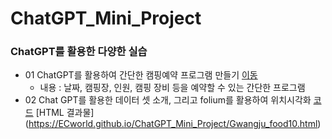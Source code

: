 # ChatGPT_Mini_Project

### ChatGPT를 활용한 다양한 실습
* 01 ChatGPT를 활용하여 간단한 캠핑예약 프로그램 만들기 [이동](./code/camp_reservation.py)
  * 내용 : 날짜, 캠핑장, 인원, 캠핑 장비 등을 예약할 수 있는 간단한 프로그램
* 02 Chat GPT를 활용한 데이터 셋 소개, 그리고 folium를 활용하여 위치시각화 [코드](./code/Gwangju_food10.html) [HTML 결과물] (https://ECworld.github.io/ChatGPT_Mini_Project/Gwangju_food10.html)
